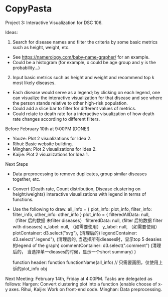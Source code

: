 # CopyPasta
Project 3: Interactive Visualization for DSC 106.

Ideas:
1. Search for disease names and filter the criteria by some basic metrics such as height, weight, etc.
- See https://namerology.com/baby-name-grapher/ for an example.
- Could be a histogram (for example, x could be age group and y is the probability...)

2. Input basic metrics such as height and weight and recommend top k most likely diseases.
- Each disease would serve as a legend; by clicking on each legend, one can visualize the interactive visualization for that disease and see where the person stands relative to other high-risk population.
- Could add a slice bar to filter for different values of metrics.
- Could relate to death rate for a interactive visualization of how death rate changes according to different filters.

Before February 10th at 9:00PM (DONE!)
- Youze: Plot 2 visualizations for Idea 2.
- Rihui: Basic website building.
- Minghan: Plot 2 visualizations for Idea 2.
- Kaijie: Plot 2 visualizations for Idea 1.


Next Steps
- Data preprocessing to remove duplicates, group similar diseases together, etc.
- Convert {Death rate, Count distribution, Disease clustering on height/weights} interactive visualizations with legend in terms of functions.
- Use the following to draw.
 all_info = {
    plot_info: plot_info,
    filter_info: filter_info, 
    other_info: other_info
  }
  plot_info = {
    filteredAllData: null, （filter 后的数据 未filter diseases）
    filteredData: null, (filter 后的数据 filter with diseases)
    x_label: null, （如需要使用）
    y_label: null, （如需要使用）
    plotContainer: d3.select("svg"), (清理后的)
    legendContainer: d3.select(".legend"), (清理后的, 当选择所有dieases时，显示top 5 deasies 的legend of the graph)
    commentContainer: d3.select(".comment") (清理后的， 当选择单一dieases的时候，显示一个short summary)
  }

  function header: function functionName(all_info) // 只需要画图，仅使用上诉的plot_info obj

Next Meeting: February 14th, Friday at 4:00PM. Tasks are delegated as follows:
Hargen: Convert clustering plot into a function (enable choose of x-y axes.
Rihui, Kaijie: Work on front-end code.
Minghan: Data preprocessing.
